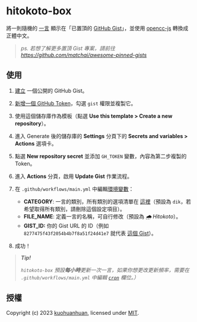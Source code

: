# hitokoto-box

將一則隨機的 [一言](https://github.com/hitokoto-osc/hitokoto-api) 顯示在「已置頂的 [GitHub Gist](https://gist.github.com)」，並使用 [opencc-js](https://github.com/nk2028/opencc-js) 轉換成正體中文。

> *ps. 若想了解更多置頂 Gist 專案，請前往*  
> *<https://github.com/matchai/awesome-pinned-gists>*

## 使用

1. [建立](https://gist.github.com) 一個公開的 GitHub Gist。

2. [新增一個 GitHub Token](https://github.com/settings/tokens/new)，勾選 `gist` 權限並複製它。

3. 使用這個儲存庫作為模板（點選 **Use this template > Create a new repository**）。

4. 進入 Generate 後的儲存庫的 **Settings** 分頁下的 **Secrets and variables > Actions** 選項卡。

5. 點選 **New repository secret** 並添加 `GH_TOKEN` 變數，內容為第二步複製的 Token。

6. 進入 **Actions** 分頁，啟用 **Update Gist** 作業流程。

7. 在 `.github/workflows/main.yml` 中編輯[環境變數](https://github.com/kuohuanhuan/hitokoto-box/blob/master/.github/workflows/main.yml#L16-L18)：
    - **CATEGORY**: 一言的類別，所有類別的選項清單在 [這裡](https://developer.hitokoto.cn/sentence/#%E5%8F%A5%E5%AD%90%E7%B1%BB%E5%9E%8B-%E5%8F%82%E6%95%B0)（預設為 `dik`，若希望取得所有類別，請刪除這個設定項目）。
    - **FILE_NAME**: 定義一言的名稱，可自行修改（預設為 *🌧 Hitokoto*）。
    - **GIST_ID:** 你的 Gist URL 的 ID（例如 `8277475f43f2054b4b7f8a51f24d41e7` 就代表 [這個 Gist](https://gist.github.com/kuohuanhuan/8277475f43f2054b4b7f8a51f24d41e7)）。

8. 成功！

> ***Tip!***
>
> *`hitokoto-box` 預設**每小時**更新一次一言，如果你想更改更新頻率，需要在 `.github/workflows/main.yml` 中編輯 [`cron`](https://github.com/kuohuanhuan/hitokoto-box/blob/master/.github/workflows/main.yml#L8) 欄位。）*

## 授權

Copyright (c) 2023 [kuohuanhuan](https://github.com/kuohuanhuan), licensed under [MIT](https://github.com/kuohuanhuan/x-markdown-css/blob/master/LICENSE).
